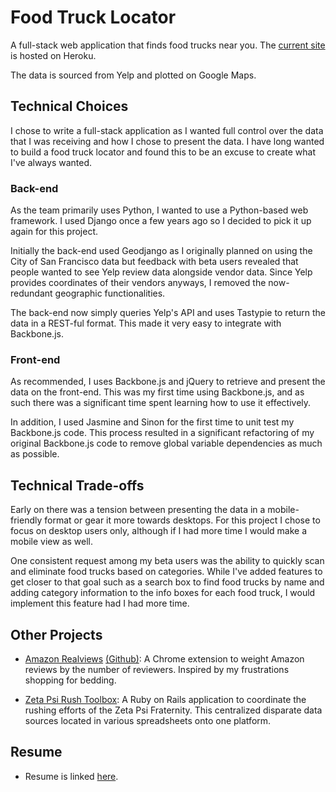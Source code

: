 Food Truck Locator
====================

A full-stack web application that finds food trucks near you. 
The [current site](http://salty-bastion-2252.herokuapp.com/) is hosted on Heroku.

The data is sourced from Yelp and plotted on Google Maps.

Technical Choices
--------------

I chose to write a full-stack application as I wanted full control over the data that I was receiving
and how I chose to present the data. I have long wanted to build a food truck locator and found this to be an
excuse to create what I've always wanted.

### Back-end

As the team primarily uses Python, I wanted to use a Python-based web framework. 
I used Django once a few years ago so I decided to pick it up again for this project.

Initially the back-end used Geodjango as I originally planned on using the City of San Francisco data
but feedback with beta users revealed that people wanted to see Yelp review data alongside
vendor data. Since Yelp provides coordinates of their vendors anyways, I removed the now-redundant geographic 
functionalities.

The back-end now simply queries Yelp's API and uses Tastypie to return the data in a REST-ful format. 
This made it very easy to integrate with Backbone.js.

### Front-end

As recommended, I uses Backbone.js and jQuery to retrieve and present the data on the front-end. This was
my first time using Backbone.js, and as such there was a significant time spent learning how to use it effectively.

In addition, I used Jasmine and Sinon for the first time to unit test my Backbone.js code. This process resulted 
in a significant refactoring of my original Backbone.js code to remove global variable dependencies 
as much as possible.

Technical Trade-offs
--------------

Early on there was a tension between presenting the data in a mobile-friendly format or gear it more towards desktops.
For this project I chose to focus on desktop users only, although if I had more time I would make a mobile view
as well.

One consistent request among my beta users was the ability to quickly scan and eliminate food trucks based on 
categories. While I've added features to get closer to that goal such as a search box to find food trucks by name 
and adding category information to the info boxes for each food truck, I would implement this feature had I had
more time.

Other Projects
--------------

* [Amazon Realviews](https://chrome.google.com/webstore/detail/amazon-realviews/anbphiganclbpempkmbichaghobihfji?hl=en) [(Github)](https://github.com/bash125/AmazonRealviews): 
A Chrome extension to weight Amazon reviews by the number of reviewers. Inspired by my frustrations 
shopping for bedding.

* [Zeta Psi Rush Toolbox](http://zptoolbox.herokuapp.com/): A Ruby on Rails application to coordinate the rushing efforts 
of the Zeta Psi Fraternity. This centralized disparate data sources located in various spreadsheets onto one 
platform.

Resume
--------------
* Resume is linked [here](https://dl.dropboxusercontent.com/u/27880900/Kevin_Tse_CV_2014-04-23.pdf).